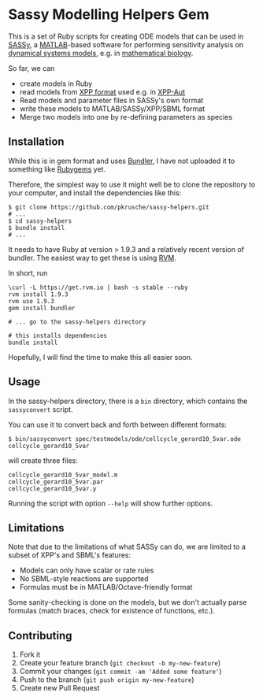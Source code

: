 # Sassy Modelling Helpers Gem

This is a set of Ruby scripts for creating ODE models that
can be used in [SASSy](http://www2.warwick.ac.uk/fac/sci/systemsbiology/research/software/), 
a [MATLAB](http://mathworks.co.uk)-based software for performing
sensitivity analysis on [dynamical systems models](http://en.wikipedia.org/wiki/Dynamical_systems), e.g. in [mathematical biology](http://en.wikipedia.org/wiki/Mathematical_and_theoretical_biology).

So far, we can 

* create models in Ruby
* read models from [XPP format](http://mrb.niddk.nih.gov/xpp/newstyle.html) used e.g. in [XPP-Aut](http://www.math.pitt.edu/~bard/xpp/xpp.html)
* Read models and parameter files in SASSy's own format
* write these models to MATLAB/SASSy/XPP/SBML format
* Merge two models into one by re-defining parameters as species

## Installation

While this is in gem format and uses [Bundler](http://gembundler.com/), 
I have not uploaded it to something like [Rubygems](rubygems.org) yet.

Therefore, the simplest way to use it might well be to clone the 
repository to your computer, and install the dependencies like this:

```
$ git clone https://github.com/pkrusche/sassy-helpers.git
# ...
$ cd sassy-helpers
$ bundle install
# ...
```

It needs to have Ruby at version > 1.9.3 and a relatively recent version of 
bundler. The easiest way to get these is using [RVM](https://rvm.io/).

In short, run

```
\curl -L https://get.rvm.io | bash -s stable --ruby
rvm install 1.9.3
rvm use 1.9.3
gem install bundler

# ... go to the sassy-helpers directory

# this installs dependencies
bundle install

```

Hopefully, I will find the time to make this all easier soon.

## Usage

In the sassy-helpers directory, there is a `bin` directory, which contains the
`sassyconvert` script.

You can use it to convert back and forth between different formats:

```
$ bin/sassyconvert spec/testmodels/ode/cellcycle_gerard10_5var.ode cellcycle_gerard10_5var
```

will create three files:

```
cellcycle_gerard10_5var_model.m
cellcycle_gerard10_5var.par
cellcycle_gerard10_5var.y
```

Running the script with option `--help` will show further options.

## Limitations

Note that due to the limitations of what SASSy can do, we are 
limited to a subset of XPP's and SBML's features: 

* Models can only have scalar or rate rules
* No SBML-style reactions are supported
* Formulas must be in MATLAB/Octave-friendly format

Some sanity-checking is done on the models, but we don't actually
parse formulas (match braces, check for existence of functions, etc.).

## Contributing

1. Fork it
2. Create your feature branch (`git checkout -b my-new-feature`)
3. Commit your changes (`git commit -am 'Added some feature'`)
4. Push to the branch (`git push origin my-new-feature`)
5. Create new Pull Request
